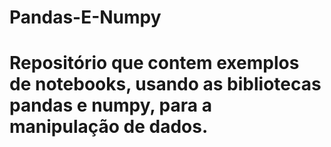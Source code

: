 # Pandas-E-Numpy
# Repositório que contem exemplos de notebooks, usando as bibliotecas pandas e numpy, para a manipulação de dados.
